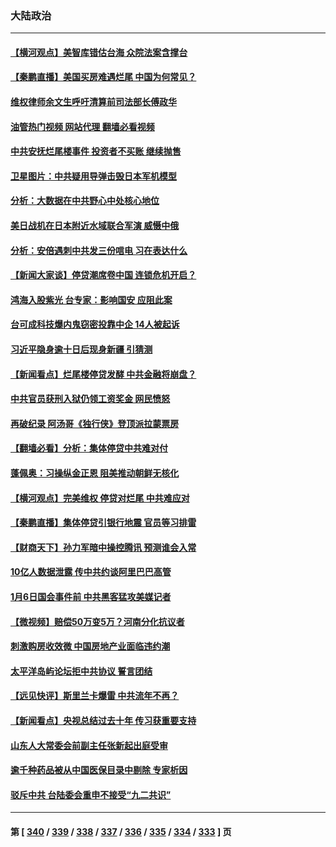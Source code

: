 ### 大陆政治
---
#### [【横河观点】美智库错估台海 众院法案含撑台](../../pages/ncid277/n13781902.md?07160845) 
#### [【秦鹏直播】美国买房难遇烂尾 中国为何常见？](../../pages/ncid277/n13781552.md?07160845) 
#### [维权律师余文生呼吁清算前司法部长傅政华](../../pages/ncid277/n13781829.md?07160845) 
#### [油管热门视频 网站代理 翻墙必看视频](http://209.222.30.114:81/youtube.html?07160845)
#### [中共安抚烂尾楼事件 投资者不买账 继续抛售](../../pages/ncid277/n13781732.md?07160845) 
#### [卫星图片：中共疑用导弹击毁日本军机模型](../../pages/ncid277/n13781733.md?07160845) 
#### [分析：大数据在中共野心中处核心地位](../../pages/ncid277/n13781736.md?07160845) 
#### [美日战机在日本附近水域联合军演 威慑中俄](../../pages/ncid277/n13781581.md?07160845) 
#### [分析：安倍遇刺中共发三份唁电 习在表达什么](../../pages/ncid277/n13781014.md?07160845) 
#### [【新闻大家谈】停贷潮席卷中国 连锁危机开启？](../../pages/ncid277/n13781582.md?07160845) 
#### [鸿海入股紫光 台专家：影响国安 应阻此案](../../pages/ncid277/n13781172.md?07160845) 
#### [台可成科技爆内鬼窃密投靠中企 14人被起诉](../../pages/ncid277/n13781539.md?07160845) 
#### [习近平隐身逾十日后现身新疆 引猜测](../../pages/ncid277/n13781347.md?07160845) 
#### [【新闻看点】烂尾楼停贷发酵 中共金融将崩盘？](../../pages/ncid277/n13781224.md?07160845) 
#### [中共官员获刑入狱仍领工资奖金 网民愤怒](../../pages/ncid277/n13781303.md?07160845) 
#### [再破纪录 阿汤哥《独行侠》登顶派拉蒙票房](../../pages/ncid277/n13781107.md?07160845) 
#### [【翻墙必看】分析：集体停贷中共难对付](../../pages/ncid277/n13781234.md?07160845) 
#### [蓬佩奥：习操纵金正恩 阻美推动朝鲜无核化](../../pages/ncid277/n13781070.md?07160845) 
#### [【横河观点】完美维权 停贷对烂尾 中共难应对](../../pages/ncid277/n13781103.md?07160845) 
#### [【秦鹏直播】集体停贷引银行地震 官员等习排雷](../../pages/ncid277/n13780873.md?07160845) 
#### [【财商天下】孙力军暗中操控腾讯 预测谁会入常](../../pages/ncid277/n13781055.md?07160845) 
#### [10亿人数据泄露 传中共约谈阿里巴巴高管](../../pages/ncid277/n13780981.md?07160845) 
#### [1月6日国会事件前 中共黑客猛攻美媒记者](../../pages/ncid277/n13780891.md?07160845) 
#### [【微视频】赔偿50万变5万？河南分化抗议者](../../pages/ncid277/n13780869.md?07160845) 
#### [刺激购房收效微 中国房地产业面临违约潮](../../pages/ncid277/n13780899.md?07160845) 
#### [太平洋岛屿论坛拒中共协议 誓言团结](../../pages/ncid277/n13780764.md?07160845) 
#### [【远见快评】斯里兰卡爆雷 中共流年不再？](../../pages/ncid277/n13780457.md?07160845) 
#### [【新闻看点】央视总结过去十年 传习获重要支持](../../pages/ncid277/n13780328.md?07160845) 
#### [山东人大常委会前副主任张新起出庭受审](../../pages/ncid277/n13780745.md?07160845) 
#### [逾千种药品被从中国医保目录中剔除 专家析因](../../pages/ncid277/n13780602.md?07160845) 
#### [驳斥中共 台陆委会重申不接受“九二共识”](../../pages/ncid277/n13780470.md?07160845) 

---
#### 第 [ [340](./340.md?07160845) / [339](./339.md?07160845) / [338](./338.md?07160845) / [337](./337.md?07160845) / [336](./336.md?07160845) / [335](./335.md?07160845) / [334](./334.md?07160845) / [333](./333.md?07160845) ] 页
